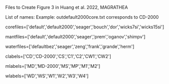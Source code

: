 Files to Create Figure 3 in Huang et al. 2022, MAGRATHEA

List of names: Example: outdefault2000core.txt corresponds to CD-2000

corefiles=['default','default2000','seager','bouch','dor','wicks7si','wicks15si']

mantfiles=['default','default2000','seager','prem','oganov','shimpv']

waterfiles=['defaultbez','seager','zeng','frank','grande','herm']

clabels=['CD','CD-2000','CS','C1','C2','CW1','CW2']

mlabels=['MD','MD-2000','MS','MP','M1','M2']

wlabels=['WD','WS','W1','W2','W3','W4']

